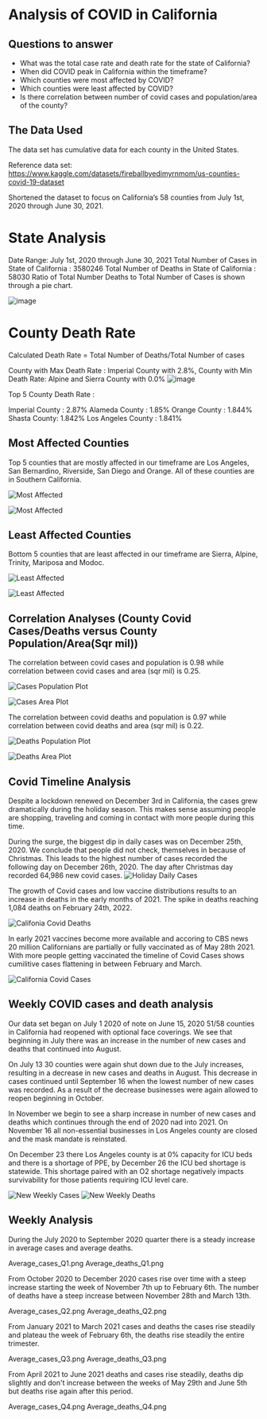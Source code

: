 # Analysis  of COVID in California

## Questions to answer

* What was the total case rate and death rate for the state of California?
* When did COVID peak in California within the timeframe?
* Which counties were most  affected by COVID?
* Which counties were least affected by COVID?
* Is there correlation between number of covid cases and population/area of the county?

## The Data Used

The data set has  cumulative data for each county in the United States.

Reference data set: https://www.kaggle.com/datasets/fireballbyedimyrnmom/us-counties-covid-19-dataset 

Shortened the dataset to focus on  California’s 58 counties from July 1st, 2020 through June 30, 2021.

# State Analysis

Date Range: July 1st, 2020 through June 30, 2021
Total Number of Cases in State of California  : 3580246
Total Number of Deaths in State of California  : 58030
Ratio of Total Number Deaths to Total Number of Cases is shown through a pie chart.

![image](https://user-images.githubusercontent.com/113163234/204974639-ba8c72eb-1ae5-4f9f-9958-2a0aca3367f6.png)

# County Death Rate

Calculated Death Rate = Total Number of Deaths/Total Number of cases

County with Max Death Rate : Imperial County with 2.8%,
County with Min Death Rate: Alpine and Sierra County with 0.0% 
![image](https://user-images.githubusercontent.com/113163234/204974877-24216963-252e-4efe-afa3-113f5bb5de68.png)

Top 5 County Death Rate :

Imperial County : 2.87%
Alameda County : 1.85%
Orange County : 1.844%
Shasta County: 1.842%
Los Angeles County : 1.841%

## Most Affected Counties

Top 5 counties that are mostly affected in our timeframe are Los Angeles, San Bernardino, Riverside, San Diego and Orange. All of these counties are in Southern California.

![Most Affected](./images/top_counties_cases.png)

![Most Affected](./images/top_counties_deaths.png)

## Least Affected Counties

Bottom 5 counties that are least affected in our timeframe are Sierra, Alpine, Trinity, Mariposa and Modoc.

![Least Affected](./images/bottom_counties_cases.png)

![Least Affected](./images/bottom_counties_deaths.png)

## Correlation Analyses (County Covid Cases/Deaths versus County Population/Area(Sqr mil))

The correlation between covid cases and population is 0.98 while correlation between covid cases and area (sqr mil) is 0.25.

![Cases Population Plot](./images/plot_cases_population.png)

![Cases Area Plot](./images/plot_cases_area.png)

The correlation between covid deaths and population is 0.97 while correlation between covid deaths and area (sqr mil) is 0.22.

![Deaths Population Plot](./images/plot_deaths_population.png)

![Deaths Area Plot](./images/plot_deaths_area.png)

## Covid Timeline Analysis
Despite a lockdown renewed on December 3rd in California, the cases grew dramatically during the holiday season. This makes sense assuming people are shopping, traveling and coming in contact with more people during this time.

During the surge, the biggest dip in daily cases was on December 25th, 2020. We conclude that people did not check, themselves in  because of Christmas. This leads to the highest number of cases recorded the following day on December 26th, 2020. The day after Christmas day recorded 64,986 new covid cases.
![Holiday Daily Cases](./images/holiday_daily_cases.png)

The growth of Covid cases and low vaccine distributions results to an increase in deaths in the early months of 2021. The spike in deaths reaching 1,084 deaths on February 24th, 2022.

![Califonia Covid Deaths](./images/california_covid_deaths.png)

In early 2021 vaccines become more available and accoring to CBS news 20 million Californians are partially or fully vaccinated as of May 28th 2021. With more people getting vaccinated the timeline of Covid Cases shows cumilitive cases flattening in between February and March. 

![California Covid Cases](./images/california_covid_cases.png)

## Weekly COVID cases and death analysis
Our data set began on July 1 2020 of note on June 15, 2020 51/58 counties in California had reopened with optional face coverings. 
We see that beginning in July there was an increase in the number of new cases and deaths that continued into August. 

On July 13 30 counties were again shut down due to the July increases, resulting in a decrease in new cases and deaths in August. This decrease in cases continued until September 16 when the lowest number of new cases was recorded. As a result of the decrease businesses were again allowed to reopen beginning in October. 

In November we begin to see a sharp increase in number of new cases and deaths which continues through the end of 2020 nad into 2021. On November 16 all non-essential businesses in Los Angeles county are closed and the mask mandate is reinstated.

On December 23 there Los Angeles county is at 0% capacity for ICU beds and there is a shortage of PPE, by December 26 the ICU bed shortage is statewide. This shortage paired with an O2 shortage negatively impacts survivability for those patients requiring ICU level care. 

![New Weekly Cases](./images/NewCasesperWeek.png)
![New Weekly Deaths](./images/NewDeathsperWeek.png)

## Weekly Analysis
During the July 2020 to September 2020 quarter there is a steady increase in average cases and average deaths.

Average_cases_Q1.png
Average_deaths_Q1.png


From October 2020 to December 2020 cases rise over time with a steep increase starting the week of November 7th up to February 6th. The number of deaths have a steep increase between November 28th and March 13th.

Average_cases_Q2.png
Average_deaths_Q2.png

From January 2021 to March 2021 cases and deaths the cases rise steadily and plateau the week of February 6th, the deaths rise steadily the entire trimester.

Average_cases_Q3.png
Average_deaths_Q3.png

From April 2021 to June 2021 deaths and cases rise steadily, deaths dip slightly and don't increase between the weeks of May 29th and June 5th but deaths rise again after this period.

Average_cases_Q4.png
Average_deaths_Q4.png
